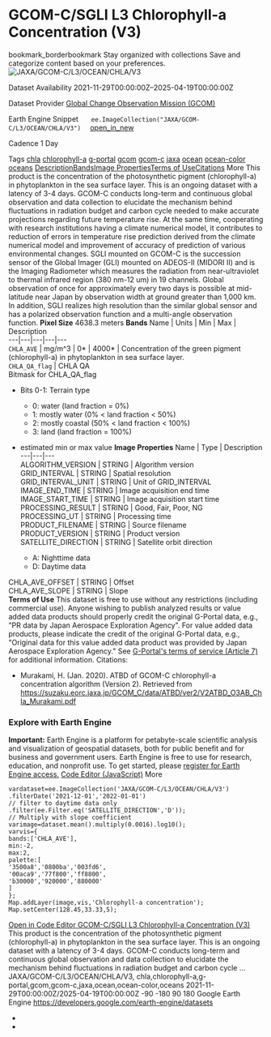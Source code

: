  
#  GCOM-C/SGLI L3 Chlorophyll-a Concentration (V3) 
bookmark_borderbookmark Stay organized with collections  Save and categorize content based on your preferences.
![JAXA/GCOM-C/L3/OCEAN/CHLA/V3](https://developers.google.com/earth-engine/datasets/images/JAXA/JAXA_GCOM-C_L3_OCEAN_CHLA_V3_sample.png) 

Dataset Availability
    2021-11-29T00:00:00Z–2025-04-19T00:00:00Z 

Dataset Provider
     [ Global Change Observation Mission (GCOM) ](https://suzaku.eorc.jaxa.jp/GCOM/index.html) 

Earth Engine Snippet
     `    ee.ImageCollection("JAXA/GCOM-C/L3/OCEAN/CHLA/V3")   ` [ open_in_new ](https://code.earthengine.google.com/?scriptPath=Examples:Datasets/JAXA/JAXA_GCOM-C_L3_OCEAN_CHLA_V3) 

Cadence
    1 Day 

Tags
     [chla](https://developers.google.com/earth-engine/datasets/tags/chla) [chlorophyll-a](https://developers.google.com/earth-engine/datasets/tags/chlorophyll-a) [g-portal](https://developers.google.com/earth-engine/datasets/tags/g-portal) [gcom](https://developers.google.com/earth-engine/datasets/tags/gcom) [gcom-c](https://developers.google.com/earth-engine/datasets/tags/gcom-c) [jaxa](https://developers.google.com/earth-engine/datasets/tags/jaxa) [ocean](https://developers.google.com/earth-engine/datasets/tags/ocean) [ocean-color](https://developers.google.com/earth-engine/datasets/tags/ocean-color) [oceans](https://developers.google.com/earth-engine/datasets/tags/oceans)
[Description](https://developers.google.com/earth-engine/datasets/catalog/JAXA_GCOM-C_L3_OCEAN_CHLA_V3#description)[Bands](https://developers.google.com/earth-engine/datasets/catalog/JAXA_GCOM-C_L3_OCEAN_CHLA_V3#bands)[Image Properties](https://developers.google.com/earth-engine/datasets/catalog/JAXA_GCOM-C_L3_OCEAN_CHLA_V3#image-properties)[Terms of Use](https://developers.google.com/earth-engine/datasets/catalog/JAXA_GCOM-C_L3_OCEAN_CHLA_V3#terms-of-use)[Citations](https://developers.google.com/earth-engine/datasets/catalog/JAXA_GCOM-C_L3_OCEAN_CHLA_V3#citations) More
This product is the concentration of the photosynthetic pigment (chlorophyll-a) in phytoplankton in the sea surface layer.
This is an ongoing dataset with a latency of 3-4 days.
GCOM-C conducts long-term and continuous global observation and data collection to elucidate the mechanism behind fluctuations in radiation budget and carbon cycle needed to make accurate projections regarding future temperature rise. At the same time, cooperating with research institutions having a climate numerical model, it contributes to reduction of errors in temperature rise prediction derived from the climate numerical model and improvement of accuracy of prediction of various environmental changes. SGLI mounted on GCOM-C is the succession sensor of the Global Imager (GLI) mounted on ADEOS-II (MIDORI II) and is the Imaging Radiometer which measures the radiation from near-ultraviolet to thermal infrared region (380 nm-12 um) in 19 channels. Global observation of once for approximately every two days is possible at mid-latitude near Japan by observation width at ground greater than 1,000 km. In addition, SGLI realizes high resolution than the similar global sensor and has a polarized observation function and a multi-angle observation function.
**Pixel Size** 4638.3 meters 
**Bands**
Name | Units | Min | Max | Description  
---|---|---|---|---  
`CHLA_AVE` | mg/m^3 |  0*  |  4000*  | Concentration of the green pigment (chlorophyll-a) in phytoplankton in sea surface layer.  
`CHLA_QA_flag` | CHLA QA  
Bitmask for CHLA_QA_flag
  * Bits 0-1: Terrain type 
    * 0: water (land fraction = 0%)
    * 1: mostly water (0% < land fraction < 50%)
    * 2: mostly coastal (50% < land fraction < 100%)
    * 3: land (land fraction = 100%)

  
* estimated min or max value 
**Image Properties**
Name | Type | Description  
---|---|---  
ALGORITHM_VERSION | STRING | Algorithm version  
GRID_INTERVAL | STRING | Spatial resolution  
GRID_INTERVAL_UNIT | STRING | Unit of GRID_INTERVAL  
IMAGE_END_TIME | STRING | Image acquisition end time  
IMAGE_START_TIME | STRING | Image acquisition start time  
PROCESSING_RESULT | STRING | Good, Fair, Poor, NG  
PROCESSING_UT | STRING | Processing time  
PRODUCT_FILENAME | STRING | Source filename  
PRODUCT_VERSION | STRING | Product version  
SATELLITE_DIRECTION | STRING | Satellite orbit direction
  * A: Nighttime data
  * D: Daytime data

  
CHLA_AVE_OFFSET | STRING | Offset  
CHLA_AVE_SLOPE | STRING | Slope  
**Terms of Use**
This dataset is free to use without any restrictions (including commercial use). Anyone wishing to publish analyzed results or value added data products should properly credit the original G-Portal data, e.g., "PR data by Japan Aerospace Exploration Agency". For value added data products, please indicate the credit of the original G-Portal data, e.g., "Original data for this value added data product was provided by Japan Aerospace Exploration Agency."
See [G-Portal's terms of service (Article 7)](https://gportal.jaxa.jp/gpr/index/eula?lang=en) for additional information.
Citations:
  * Murakami, H. (Jan. 2020). ATBD of GCOM-C chlorophyll-a concentration algorithm (Version 2). Retrieved from <https://suzaku.eorc.jaxa.jp/GCOM_C/data/ATBD/ver2/V2ATBD_O3AB_Chla_Murakami.pdf>


### Explore with Earth Engine
**Important:** Earth Engine is a platform for petabyte-scale scientific analysis and visualization of geospatial datasets, both for public benefit and for business and government users. Earth Engine is free to use for research, education, and nonprofit use. To get started, please [register for Earth Engine access.](https://console.cloud.google.com/earth-engine)
[Code Editor (JavaScript)](https://developers.google.com/earth-engine/datasets/catalog/JAXA_GCOM-C_L3_OCEAN_CHLA_V3#code-editor-javascript-sample) More
```
vardataset=ee.ImageCollection('JAXA/GCOM-C/L3/OCEAN/CHLA/V3')
.filterDate('2021-12-01','2022-01-01')
// filter to daytime data only
.filter(ee.Filter.eq('SATELLITE_DIRECTION','D'));
// Multiply with slope coefficient
varimage=dataset.mean().multiply(0.0016).log10();
varvis={
bands:['CHLA_AVE'],
min:-2,
max:2,
palette:[
'3500a8','0800ba','003fd6',
'00aca9','77f800','ff8800',
'b30000','920000','880000'
]
};
Map.addLayer(image,vis,'Chlorophyll-a concentration');
Map.setCenter(128.45,33.33,5);
```
[ Open in Code Editor ](https://code.earthengine.google.com/?scriptPath=Examples:Datasets/JAXA/JAXA_GCOM-C_L3_OCEAN_CHLA_V3)
[ GCOM-C/SGLI L3 Chlorophyll-a Concentration (V3) ](https://developers.google.com/earth-engine/datasets/catalog/JAXA_GCOM-C_L3_OCEAN_CHLA_V3)
This product is the concentration of the photosynthetic pigment (chlorophyll-a) in phytoplankton in the sea surface layer. This is an ongoing dataset with a latency of 3-4 days. GCOM-C conducts long-term and continuous global observation and data collection to elucidate the mechanism behind fluctuations in radiation budget and carbon cycle …
JAXA/GCOM-C/L3/OCEAN/CHLA/V3, chla,chlorophyll-a,g-portal,gcom,gcom-c,jaxa,ocean,ocean-color,oceans 
2021-11-29T00:00:00Z/2025-04-19T00:00:00Z
-90 -180 90 180 
Google Earth Engine
https://developers.google.com/earth-engine/datasets
  * [ ](https://doi.org/https://suzaku.eorc.jaxa.jp/GCOM/index.html)
  * [ ](https://doi.org/https://developers.google.com/earth-engine/datasets/catalog/JAXA_GCOM-C_L3_OCEAN_CHLA_V3)


